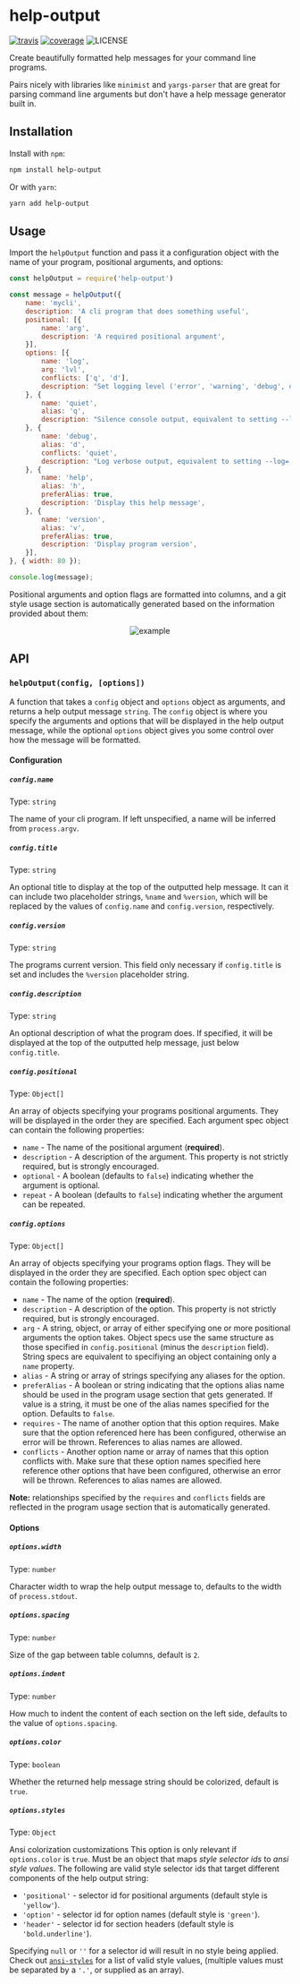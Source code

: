 # help-output

[![travis](https://img.shields.io/travis/com/luciancooper/help-output/master?logo=travis&style=for-the-badge)](https://travis-ci.com/luciancooper/help-output)
[![coverage](https://img.shields.io/codecov/c/gh/luciancooper/help-output?logo=codecov&style=for-the-badge)](https://codecov.io/gh/luciancooper/help-output)
![LICENSE](https://img.shields.io/github/license/luciancooper/help-output?color=brightgreen&style=for-the-badge)

Create beautifully formatted help messages for your command line programs.

Pairs nicely with libraries like `minimist` and `yargs-parser` that are great for parsing command line arguments but don't have a help message generator built in.

## Installation

Install with `npm`:

```bash
npm install help-output
```

Or with `yarn`:

```bash
yarn add help-output
```

## Usage

Import the `helpOutput` function and pass it a configuration object with the name of your program, positional arguments, and options:

```js
const helpOutput = require('help-output')

const message = helpOutput({
    name: 'mycli',
    description: 'A cli program that does something useful',
    positional: [{
        name: 'arg',
        description: 'A required positional argument',
    }],
    options: [{
        name: 'log',
        arg: 'lvl',
        conflicts: ['q', 'd'],
        description: "Set logging level ('error', 'warning', 'debug', or 'silent')",
    }, {
        name: 'quiet',
        alias: 'q',
        description: "Silence console output, equivalent to setting --log='silent'",
    }, {
        name: 'debug',
        alias: 'd',
        conflicts: 'quiet',
        description: "Log verbose output, equivalent to setting --log='debug'",
    }, {
        name: 'help',
        alias: 'h',
        preferAlias: true,
        description: 'Display this help message',
    }, {
        name: 'version',
        alias: 'v',
        preferAlias: true,
        description: 'Display program version',
    }],
}, { width: 80 });

console.log(message);
```

Positional arguments and option flags are formatted into columns, and a git style usage section is automatically generated based on the information provided about them:

<p align="center">
    <img src="media/example.svg" alt="example"/>
</p>

## API

### `helpOutput(config, [options])`

A function that takes a `config` object and `options` object as arguments, and returns a help output message `string`. The `config` object is where you specify the arguments and options that will be displayed in the help output message, while the optional `options` object gives you some control over how the message will be formatted. 

#### Configuration

##### `config.name`

Type: `string`

The name of your cli program. If left unspecified, a name will be inferred from `process.argv`.

##### `config.title`

Type: `string`

An optional title to display at the top of the outputted help message. It can it can include two placeholder strings, `%name` and `%version`, which will be replaced by the values of `config.name` and `config.version`, respectively.

##### `config.version`

Type: `string`

The programs current version. This field only necessary if `config.title` is set and includes the `%version` placeholder string.

##### `config.description`

Type: `string`

An optional description of what the program does. If specified, it will be displayed at the top of the outputted help message, just below `config.title`.

##### `config.positional`

Type: `Object[]`

An array of objects specifying your programs positional arguments. They will be displayed in the order they are specified. Each argument spec object can contain the following properties:

   * `name` - The name of the positional argument (**required**).
   * `description` - A description of the argument. This property is not strictly required, but is strongly encouraged.
   * `optional` - A boolean (defaults to `false`) indicating whether the argument is optional.
   * `repeat` - A boolean (defaults to `false`) indicating whether the argument can be repeated.

##### `config.options`

Type: `Object[]`

An array of objects specifying your programs option flags. They will be displayed in the order they are specified. Each option spec object can contain the following properties:

   * `name` - The name of the option (**required**).
   * `description` - A description of the option. This property is not strictly required, but is strongly encouraged.
   * `arg` - A string, object, or array of either specifying one or more positional arguments the option takes. Object specs use the same structure as those specified in `config.positional` (minus the `description` field). String specs are equivalent to specifiying an object containing only a `name` property.
   * `alias` - A string or array of strings specifying any aliases for the option.
   * `preferAlias` - A boolean or string indicating that the options alias name should be used in the program usage section that gets generated. If value is a string, it must be one of the alias names specified for the option. Defaults to `false`.
   * `requires` - The name of another option that this option requires. Make sure that the option referenced here has been configured, otherwise an error will be thrown. References to alias names are allowed.
   * `conflicts` - Another option name or array of names that this option conflicts with. Make sure that these option names specified here reference other options that have been configured, otherwise an error will be thrown. References to alias names are allowed.

**Note:** relationships specified by the `requires` and `conflicts` fields are reflected in the program usage section that is automatically generated.

#### Options

##### `options.width`

Type: `number`

Character width to wrap the help output message to, defaults to the width of `process.stdout`.

##### `options.spacing`

Type: `number`

Size of the gap between table columns, default is `2`.

##### `options.indent`

Type: `number`

How much to indent the content of each section on the left side, defaults to the value of `options.spacing`.

##### `options.color`

Type: `boolean`

Whether the returned help message string should be colorized, default is `true`.

##### `options.styles`

Type: `Object`

Ansi colorization customizations This option is only relevant if `options.color` is `true`. Must be an object that maps *style selector ids* to *ansi style values*. The following are valid style selector ids that target different components of the help output string:

 * `'positional'` - selector id for positional arguments (default style is `'yellow'`).
 * `'option'` - selector id for option names (default style is `'green'`).
 * `'header'` - selector id for section headers (default style is `'bold.underline'`).

Specifying `null` or `''` for a selector id will result in no style being applied. Check out [`ansi-styles`](https://github.com/chalk/ansi-styles) for a list of valid style values, (multiple values must be separated by a `'.'`, or supplied as an array).
